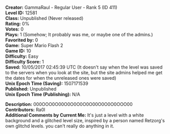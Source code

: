 **Creator:** GammaRaul - Regular User - Rank 5 (ID 411) <br>
**Level ID:** 12581 <br>
**Class:** Unpublished (Never released) <br>
**Rating:** 0% <br>
**Votes:** 0 <br>
**Plays:** 1 (Somehow; It probably was me, or maybe one of the admins.) <br>
**Favorited by:** 0 <br>
**Game:** Super Mario Flash 2 <br>
**Game ID:** 10 <br>
**Difficulty:** Easy <br>
**Difficulty Score:** 1 <br>
**Saved:** 10/05/2017 02:45:39 UTC (It doesn't say when the level was saved to the servers when you look at the site, but the site admins helped me get the dates for when the unreleased ones were saved) <br>
**Unix Epoch Time (Saving):** 1507171539 <br>
**Published:** Unpublished <br>
**Unix Epoch Time (Publishing):** N/A

**Description:** 000OOO0O00O0O0O0O0O00O0O0O0OOO00 <br>
**Contributors:** Ra0l <br>
**Additional Comments by Current Me:** It's just a level with a white background and a glitched level size, inspired by a person named Retzorg's own glitchd levels. you can't really do anything in it.
